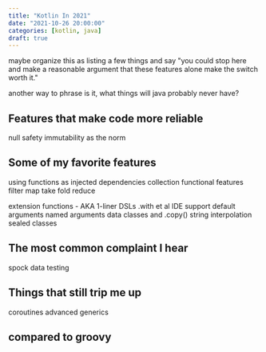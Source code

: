 ```yaml
---
title: "Kotlin In 2021"
date: "2021-10-26 20:00:00"
categories: [kotlin, java]
draft: true
---
```


maybe organize this as listing a few things and say "you could stop here and make a reasonable argument that these 
features alone make the switch worth it."

another way to phrase is it, what things will java probably never have?



## Features that make code more reliable
null safety 
immutability as the norm

## Some of my favorite features
using functions as injected dependencies
collection functional features
    filter
    map
    take
    fold
    reduce

extension functions - AKA 1-liner DSLs
.with et al
IDE support
default arguments
named arguments
data classes and .copy()
string interpolation
sealed classes

## The most common complaint I hear
spock data testing

## Things that still trip me up
coroutines
advanced generics

## compared to groovy

